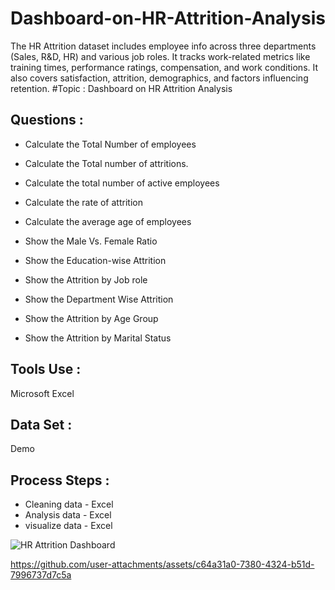 # Dashboard-on-HR-Attrition-Analysis
The HR Attrition dataset includes employee info across three departments (Sales, R&amp;D, HR) and various job roles. It tracks work-related metrics like training times, performance ratings, compensation, and work conditions. It also covers satisfaction, attrition, demographics, and factors influencing retention.
#Topic : Dashboard on HR Attrition Analysis

## Questions :

- Calculate the Total Number of employees

- Calculate the Total number of attritions. 

- Calculate the total number of active employees

- Calculate the rate of attrition

- Calculate the average age of employees

- Show the Male Vs. Female Ratio

- Show the Education-wise Attrition

- Show the Attrition by Job role

- Show the Department Wise Attrition

- Show the Attrition by Age Group

- Show the Attrition by Marital Status

## Tools Use : 
   Microsoft Excel
## Data Set : 
   Demo
 
## Process Steps :
- Cleaning data - Excel
- Analysis data - Excel
- visualize data - Excel


![HR Attrition Dashboard](https://github.com/user-attachments/assets/2ef4c586-4b0a-4aa2-a1bb-708cba14072f)

https://github.com/user-attachments/assets/c64a31a0-7380-4324-b51d-7996737d7c5a



   
